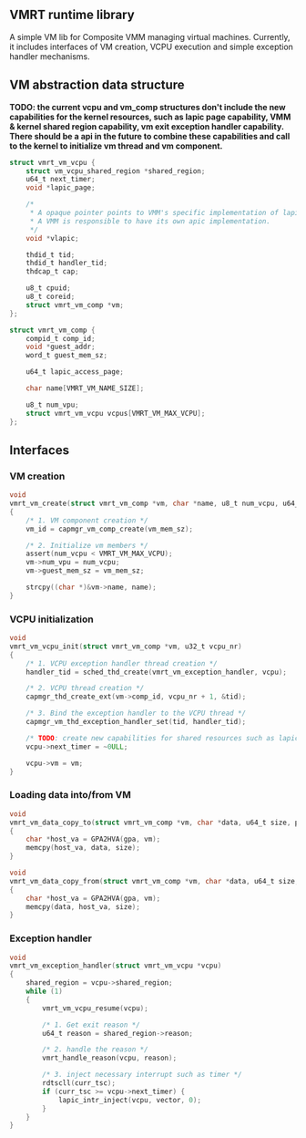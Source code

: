 ## VMRT runtime library

A simple VM lib for Composite VMM managing virtual machines. Currently, it includes interfaces of VM creation, VCPU execution and simple exception handler mechanisms.


## VM abstraction data structure

**TODO: the current vcpu and vm_comp structures don't include the new capabilities for the kernel resources, such as lapic page capability, VMM & kernel shared region capability, vm exit exception handler capability. There should be a api in the future to combine these capabilities and call to the kernel to initialize vm thread and vm component.**

```c
struct vmrt_vm_vcpu {
	struct vm_vcpu_shared_region *shared_region;
	u64_t next_timer;
	void *lapic_page;

	/*
	 * A opaque pointer points to VMM's specific implementation of lapic.
	 * A VMM is responsible to have its own apic implementation.
	 */
	void *vlapic;

	thdid_t tid;
	thdid_t handler_tid;
	thdcap_t cap;

	u8_t cpuid;
	u8_t coreid;
	struct vmrt_vm_comp *vm;
};

struct vmrt_vm_comp {
	compid_t comp_id;
	void *guest_addr;
	word_t guest_mem_sz;

	u64_t lapic_access_page;

	char name[VMRT_VM_NAME_SIZE];

	u8_t num_vpu;
	struct vmrt_vm_vcpu vcpus[VMRT_VM_MAX_VCPU];
};
```

## Interfaces

### VM creation

```c
void
vmrt_vm_create(struct vmrt_vm_comp *vm, char *name, u8_t num_vcpu, u64_t vm_mem_sz)
{
	/* 1. VM component creation */
	vm_id = capmgr_vm_comp_create(vm_mem_sz);

	/* 2. Initialize vm members */
	assert(num_vcpu < VMRT_VM_MAX_VCPU);
	vm->num_vpu = num_vcpu;
	vm->guest_mem_sz = vm_mem_sz;  

	strcpy((char *)&vm->name, name);
}

```

### VCPU initialization

```c
void
vmrt_vm_vcpu_init(struct vmrt_vm_comp *vm, u32_t vcpu_nr)
{
	/* 1. VCPU exception handler thread creation */
	handler_tid = sched_thd_create(vmrt_vm_exception_handler, vcpu);

	/* 2. VCPU thread creation */
	capmgr_thd_create_ext(vm->comp_id, vcpu_nr + 1, &tid);

	/* 3. Bind the exception handler to the VCPU thread */
	capmgr_vm_thd_exception_handler_set(tid, handler_tid);

	/* TODO: create new capabilities for shared resources such as lapic page and combine them into a single api */
	vcpu->next_timer = ~0ULL;

	vcpu->vm = vm;
}
```

### Loading data into/from VM
```c
void
vmrt_vm_data_copy_to(struct vmrt_vm_comp *vm, char *data, u64_t size, paddr_t gpa)
{
	char *host_va = GPA2HVA(gpa, vm);
	memcpy(host_va, data, size);
}

void
vmrt_vm_data_copy_from(struct vmrt_vm_comp *vm, char *data, u64_t size, paddr_t gpa)
{
	char *host_va = GPA2HVA(gpa, vm);
	memcpy(data, host_va, size);
}
```

### Exception handler

```c
void
vmrt_vm_exception_handler(struct vmrt_vm_vcpu *vcpu)
{
	shared_region = vcpu->shared_region;
	while (1)
	{
		vmrt_vm_vcpu_resume(vcpu);

		/* 1. Get exit reason */
		u64_t reason = shared_region->reason;

		/* 2. handle the reason */
		vmrt_handle_reason(vcpu, reason);

		/* 3. inject necessary interrupt such as timer */
		rdtscll(curr_tsc);
		if (curr_tsc >= vcpu->next_timer) {
			lapic_intr_inject(vcpu, vector, 0);
		}
	}
}
```